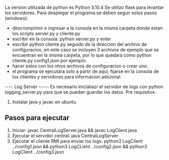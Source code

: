 La version utilizada de python es Python 3.10.4
Se utilizo flask para levantar los servidores.
Para desplegar el programa se deben seguir estos pasos (windows):
- descromprimir e ingresar a la consola en la misma carpeta donde estan los scripts server.py y cliente.py
- escribir en la consola: python server.py y enter
- escribir python cliente.py seguido de la direccion del archivo de configuracion, en este caso se incluyen 3 archivos de ejemplo que se encuentran en la misma carpeta, por lo que quedara como python cliente.py config1.json por ejemplo.
- hacer estos con los otros archivos de configuracion o crear uno.
- el programa se ejecutara solo a partir de aqui, fijarse en la consola de los clientes y servidores para informacion adicional.


---- Log Server -----
Es necesario inicialiazr el servidor de logs con python logging_server.py para que se puedan guardar los datos.
Pre requisitos:
1. Instalar java y javac en ubuntu

## Pasos para ejecutar
1. Iniciar: javac CentralLogServer.java && javac LogClient.java
2. Ejecutar el servidor central: java CentralLogServer
3. Ejecutar el cliente RMI para enviar los logs:
    python3 LogClient ../config1.json && 
    python3 LogCLient ../config2.json && 
    python3 LogClient ../config3.json 



